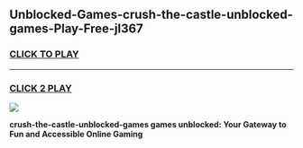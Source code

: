 
## Unblocked-Games-crush-the-castle-unblocked-games-Play-Free-jl367
<h3>
<a href="https://premium76.site?title=crush-the-castle-unblocked-games&ref=19M">CLICK TO PLAY</a></h3>
<hr>

<h3>
<a href="https://premium76.site?title=crush-the-castle-unblocked-games&ref=19M">CLICK 2 PLAY</a>
  
</h3>

<a href="https://premium76.site?title=crush-the-castle-unblocked-games&ref=19M"><img src="https://clearcache.store/games.png"></a>


**crush-the-castle-unblocked-games games unblocked: Your Gateway to Fun and Accessible Online Gaming**

